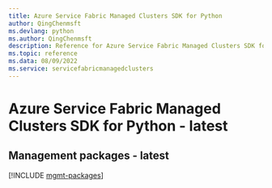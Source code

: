 ```yaml
---
title: Azure Service Fabric Managed Clusters SDK for Python
author: QingChenmsft
ms.devlang: python
ms.author: QingChenmsft
description: Reference for Azure Service Fabric Managed Clusters SDK for Python
ms.topic: reference
ms.data: 08/09/2022
ms.service: servicefabricmanagedclusters
---
```

# Azure Service Fabric Managed Clusters SDK for Python - latest

## Management packages - latest
[!INCLUDE [mgmt-packages](service-fabric-managed-clusters-mgmt-index.md)]